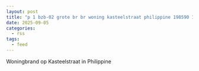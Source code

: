 ```yaml
---
layout: post
title: "p 1 bzb-02 grote br br woning kasteelstraat philippine 198590 196635 198599"
date: 2025-09-05
categories: 
  - rss
tags: 
  - feed
---
```


Woningbrand op Kasteelstraat in Philippine
